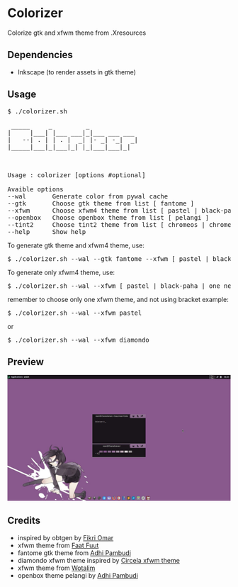 # Colorizer
Colorize gtk and xfwm theme from .Xresources


## Dependencies
- Inkscape (to render assets in gtk theme)

## Usage
<pre>
$ ./colorizer.sh
                                    
 _____     _         _             
|     |___| |___ ___|_|___ ___ ___ 
|   --| . | | . |  _| |- _| -_|  _|
|_____|___|_|___|_| |_|___|___|_|  
                                   


Usage : colorizer [options #optional]

Avaible options
--wal       Generate color from pywal cache
--gtk       Choose gtk theme from list [ fantome ]
--xfwm      Choose xfwm4 theme from list [ pastel | black-paha | one_new | nest1 | diamondo | wendows | tetris | ribbon | just-title-bar ]
--openbox   Choose openbox theme from list [ pelangi ]
--tint2     Choose tint2 theme from list [ chromeos | chromeos-tinted | chromeos-pelangi | slim-text-dark | slim-text-tinted | slim-text-tinted-dark]
--help      Show help
</pre>

To generate gtk theme and xfwm4 theme, use:
<pre>
$ ./colorizer.sh --wal --gtk fantome --xfwm [ pastel | black-paha | one_new | nest1 | diamondo | wendows ]
</pre>
To generate only xfwm4 theme, use:
<pre>
$ ./colorizer.sh --wal --xfwm [ pastel | black-paha | one_new | nest1 | diamondo | wendows ]
</pre>
remember to choose only one xfwm theme, and not using bracket
example:
<pre>
$ ./colorizer.sh --wal --xfwm pastel
</pre>
or

<pre>
$ ./colorizer.sh --wal --xfwm diamondo
</pre>

## Preview
[![change xfwm on the fly](preview/2018-06-14_06-43-02.jpg)](preview/2018-06-14_06-43-02.webm)

## Credits
- inspired by obtgen by [Fikri Omar](https://github.com/fikriomar16/obtgen/)
- xfwm theme from [Faat Fuut](https://github.com/Nztux/fuut-xfwm.xfce-theme-Collections)
- fantome gtk theme from [Adhi Pambudi](https://github.com/addy-dclxvi/gtk-theme-collections/)
- diamondo xfwm theme inspired by [Circela xfwm theme ](https://github.com/addy-dclxvi/xfwm4-theme-collections)
- xfwm theme from [Wotalim](https://github.com/wotalim/sora-aoi)
- openbox theme pelangi by [Adhi Pambudi](https://github.com/addy-dclxvi/openbox-theme-collections)